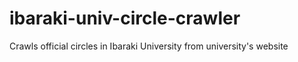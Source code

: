 # ibaraki-univ-circle-crawler
Crawls official circles in Ibaraki University from university's website
